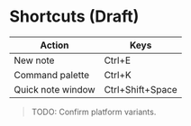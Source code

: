 # Shortcuts (Draft)

| Action | Keys |
| --- | --- |
| New note | Ctrl+E |
| Command palette | Ctrl+K |
| Quick note window | Ctrl+Shift+Space |

> TODO: Confirm platform variants.
